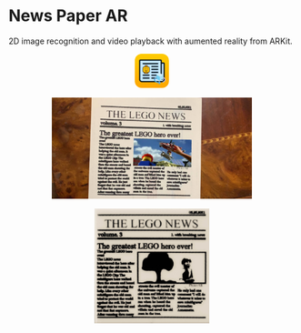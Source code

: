 # News Paper AR
2D image recognition and video playback with aumented reality from ARKit.

<p align="center">
  <img width="60" height="auto" style="border-radius: 20%;" src="News%20Paper%20AR/Assets.xcassets/AppIcon.appiconset/1024.png">
</p>

<p align="center">
  <img width="70%" height="auto" src="screenShot1.jpeg">
</p>

<p align="center">
  <img width="40%" height="auto" src="legoPaper.jpg">
</p>
